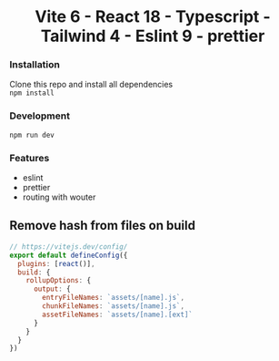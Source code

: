 <h1 align="center">Vite 6 - React 18 - Typescript - Tailwind 4 - Eslint 9 - prettier</h1>

### Installation

Clone this repo and install all dependencies  
`npm install`

### Development
`npm run dev`


### Features
- eslint
- prettier
- routing with wouter

## Remove hash from files on build
```js
// https://vitejs.dev/config/
export default defineConfig({
  plugins: [react()],
  build: {
    rollupOptions: {
      output: {
        entryFileNames: `assets/[name].js`,
        chunkFileNames: `assets/[name].js`,
        assetFileNames: `assets/[name].[ext]`
      }
    }
  }
})
```
